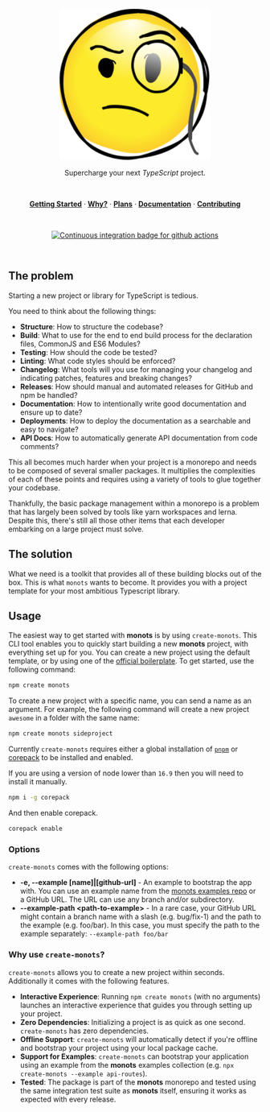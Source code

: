 <p align="center">
  <a href="#">
    <img width="300" height="300" src="./.monots/assets/logo.svg" alt="svg logo from openmoji.org" title="SVG Logo from openmoji.org" />
  </a>
</p>

<p align="center">
  Supercharge your next <em>TypeScript</em> project.
</p>

<br />

<p align="center">
  <a href="#getting-started"><strong>Getting Started</strong></a> ·
  <a href="#why"><strong>Why?</strong></a> ·
  <a href="#plans"><strong>Plans</strong></a> ·
  <a href="./docs/docs"><strong>Documentation</strong></a> ·
  <a href="./.github/contributing.md"><strong>Contributing</strong></a>
</p>

<br />

<p align="center">
  <a href="https://github.com/monots/monots/actions?query=workflow:ci">
    <img src="https://github.com/monots/monots/workflows/ci/badge.svg?branch=main" alt="Continuous integration badge for github actions" title="CI Badge" />
  </a>
</p>

<br />

## The problem

Starting a new project or library for TypeScript is tedious.

You need to think about the following things:

- **Structure**: How to structure the codebase?
- **Build**: What to use for the end to end build process for the declaration files, CommonJS and ES6 Modules?
- **Testing**: How should the code be tested?
- **Linting**: What code styles should be enforced?
- **Changelog**: What tools will you use for managing your changelog and indicating patches, features and breaking changes?
- **Releases**: How should manual and automated releases for GitHub and npm be handled?
- **Documentation**: How to intentionally write good documentation and ensure up to date?
- **Deployments**: How to deploy the documentation as a searchable and easy to navigate?
- **API Docs**: How to automatically generate API documentation from code comments?

This all becomes much harder when your project is a monorepo and needs to be composed of several smaller packages. It multiplies the complexities of each of these points and requires using a variety of tools to glue together your codebase.

Thankfully, the basic package management within a monorepo is a problem that has largely been solved by tools like yarn workspaces and lerna. Despite this, there's still all those other items that each developer embarking on a large project must solve.

## The solution

What we need is a toolkit that provides all of these building blocks out of the box. This is what `monots` wants to become. It provides you with a project template for your most ambitious Typescript library.

## Usage

The easiest way to get started with **monots** is by using `create-monots`. This CLI tool enables you to quickly start building a new **monots** project, with everything set up for you. You can create a new project using the default template, or by using one of the [official boilerplate](https://github.com/monots/examples). To get started, use the following command:

```bash
npm create monots
```

To create a new project with a specific name, you can send a name as an argument. For example, the following command will create a new project `awesome` in a folder with the same name:

```bash
npm create monots sideproject
```

Currently `create-monots` requires either a global installation of [`pnpm`](https://pnpm.io/installation) or [corepack](https://github.com/nodejs/corepack) to be installed and enabled.

If you are using a version of node lower than `16.9` then you will need to install it manually.

```bash
npm i -g corepack
```

And then enable corepack.

```bash
corepack enable
```

### Options

`create-monots` comes with the following options:

- **-e, --example [name]|[github-url]** - An example to bootstrap the app with. You can use an example name from the [monots examples repo](https://github.com/monots/examples) or a GitHub URL. The URL can use any branch and/or subdirectory.
- **--example-path &lt;path-to-example&gt;** - In a rare case, your GitHub URL might contain a branch name with a slash (e.g. bug/fix-1) and the path to the example (e.g. foo/bar). In this case, you must specify the path to the example separately: `--example-path foo/bar`

### Why use `create-monots`?

`create-monots` allows you to create a new project within seconds. Additionally it comes with the following features.

- **Interactive Experience**: Running `npm create monots` (with no arguments) launches an interactive experience that guides you through setting up your project.
- **Zero Dependencies**: Initializing a project is as quick as one second. `create-monots` has zero dependencies.
- **Offline Support**: `create-monots` will automatically detect if you're offline and bootstrap your project using your local package cache.
- **Support for Examples**: `create-monots` can bootstrap your application using an example from the **monots** examples collection (e.g. `npx create-monots --example api-routes`).
- **Tested**: The package is part of the **monots** monorepo and tested using the same integration test suite as **monots** itself, ensuring it works as expected with every release.
